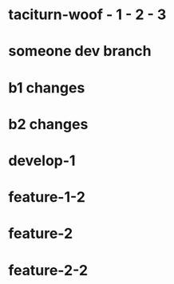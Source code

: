 # taciturn-woof - 1 - 2 - 3
# someone dev branch
# b1 changes

# b2 changes

# develop-1

# feature-1-2

# feature-2

# feature-2-2